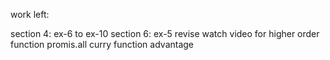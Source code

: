 work left:

section 4: ex-6 to ex-10
section 6: ex-5
revise
watch video for higher order function
promis.all
curry function advantage